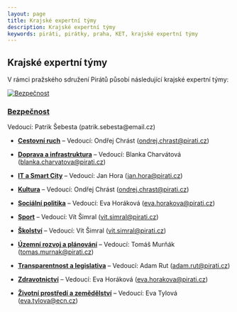 ```yaml
---
layout: page
title: Krajské expertní týmy
description: Krajské expertní týmy
keywords: piráti, pirátky, praha, KET, krajské expertní týmy
---
```


<div class="container container--default pt-8 lg:py-24">
<section>
<h1 class="head-alt-md md:head-alt-lg max-w-5xl mb-8">Krajské expertní týmy</h1>
<p>V rámci pražského sdružení Pirátů působí následující krajské expertní týmy:</p>
<main>
<div class="grid grid-cols-1 md:grid-cols-2 lg:grid-cols-3 gap-8">

<article class="card card--hoveractive">
<a href="https://forum.pirati.cz/viewforum.php?f=1276"><img class="w-full h-48 object-cover" src="https://a.pirati.cz/resize/400x225/stredocesky/img/program2020/prumysl-obchod-a-cestovni-ruch.jpg" alt="Bezpečnost" /></a>
<div class="card__body p-4">
<h1 class="card-headline mb-2"><a href="https://forum.pirati.cz/viewforum.php?f=1276" target="_blank">Bezpečnost</a></h1> 
<p class="card-body-text">Vedoucí: Patrik Šebesta (patrik.sebesta@email.cz)</p>
</div>
</article>


</div>
</main>

  
</section>
</div>




* **[Cestovní ruch](https://forum.pirati.cz/viewforum.php?f=1261")** – Vedoucí: Ondřej Chrást (ondrej.chrast@pirati.cz)

* **[Doprava a infrastruktura](https://forum.pirati.cz/viewforum.php?f=1262")** – Vedoucí: Blanka Charvátová (blanka.charvatova@pirati.cz)

* **[IT a Smart City](https://forum.pirati.cz/viewforum.php?f=1264")** – Vedoucí: Jan Hora (jan.hora@pirati.cz)

* **[Kultura](https://forum.pirati.cz/viewforum.php?f=1266")** – Vedoucí: Ondřej Chrást (ondrej.chrast@pirati.cz)

* **[Sociální politika](https://forum.pirati.cz/viewforum.php?f=1268")** – Vedoucí: Eva Horáková (eva.horakova@pirati.cz)

* **[Sport](https://forum.pirati.cz/viewforum.php?f=1269")** – Vedoucí: Vít Šimral (vit.simral@pirati.cz)

* **[Školství](https://forum.pirati.cz/viewforum.php?f=1270")** – Vedoucí: Vít Šimral (vit.simral@pirati.cz)

* **[Územní rozvoj a plánování](https://forum.pirati.cz/viewforum.php?f=1271")** – Vedoucí: Tomáš Murňák (tomas.murnak@pirati.cz)

* **[Transparentnost a legislativa](https://forum.pirati.cz/viewforum.php?f=1265)** – Vedoucí: Adam Rut (adam.rut@pirati.cz)

* **[Zdravotnictví](https://forum.pirati.cz/viewforum.php?f=1272")** – Vedoucí: Eva Horáková (eva.horakova@pirati.cz)

* **[Životní prostředí a zemědělství](https://forum.pirati.cz/viewforum.php?f=1273")** – Vedoucí: Eva Tylová (eva.tylova@ecn.cz)









